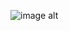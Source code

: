 ![image alt](https://github.com/rajpalkaintura012-collab/RAJPAL-KAINTURA-FITNESS/blob/35d66e1f9c89c8f9f1bfa9f7946ea9b761e65dfc/hero-fitness.jpg)
